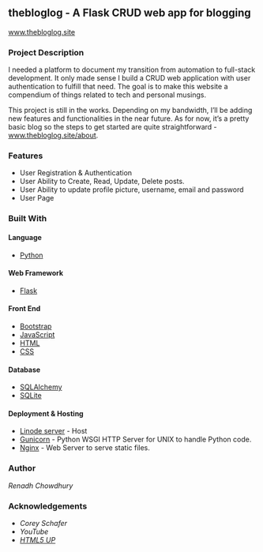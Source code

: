 ## thebloglog - A Flask CRUD web app for blogging

www.thebloglog.site

### Project Description

I needed a platform to document my transition from automation to full-stack development. It only made sense I build a CRUD web application with user authentication to fulfill that need. The goal is to make this website a compendium of things related to tech and personal musings.

This project is still in the works. Depending on my bandwidth, I’ll be adding new features and functionalities in the near future. As for now, it’s a pretty basic blog so the steps to get started are quite straightforward - www.thebloglog.site/about.

### Features
  - User Registration & Authentication
  - User Ability to Create, Read, Update, Delete posts.
  - User Ability to update profile picture, username, email and password
  - User Page

### Built With

####  Language

- [Python](https://www.python.org/doc/)

####  Web Framework

- [Flask](https://flask.palletsprojects.com/en/1.1.x/)

####  Front End
- [Bootstrap](https://startbootstrap.com/)
- [JavaScript](https://developer.mozilla.org/en-US/docs/Web/JavaScript)
- [HTML](https://www.w3schools.com/html/)
- [CSS](https://www.w3schools.com/css/)

####  Database

- [SQLAlchemy](https://docs.sqlalchemy.org/en/13/)
- [SQLite](https://www.sqlite.org/index.html)

####  Deployment & Hosting

- [Linode server](https://www.linode.com/) - Host
- [Gunicorn](https://gunicorn.org/) - Python WSGI HTTP Server for UNIX to handle Python code.
- [Nginx](https://www.nginx.com/resources/glossary/nginx/) - Web Server to serve static files.

### Author
*Renadh Chowdhury*

### Acknowledgements
- _Corey Schafer_
- _YouTube_
- [_HTML5 UP_](https://html5up.net/)

